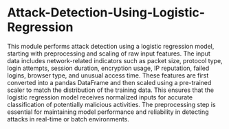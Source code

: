 # Attack-Detection-Using-Logistic-Regression
This module performs attack detection using a logistic regression model, starting with preprocessing and scaling of raw input features. The input data includes network-related indicators such as packet size, protocol type, login attempts, session duration, encryption usage, IP reputation, failed logins, browser type, and unusual access time. These features are first converted into a pandas DataFrame and then scaled using a pre-trained scaler to match the distribution of the training data. This ensures that the logistic regression model receives normalized inputs for accurate classification of potentially malicious activities. The preprocessing step is essential for maintaining model performance and reliability in detecting attacks in real-time or batch environments.

